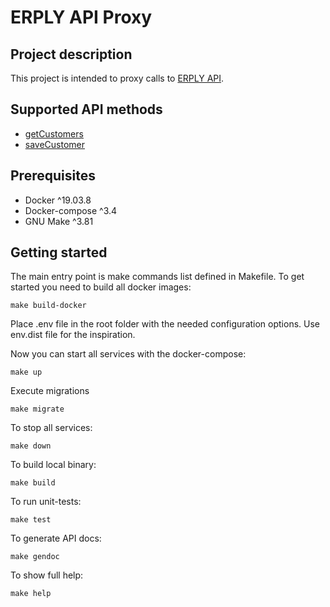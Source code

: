 # ERPLY API Proxy

## Project description
This project is intended to proxy calls to [ERPLY API](https://learn-api.erply.com/requests).

## Supported API methods

- [getCustomers](https://learn-api.erply.com/requests/getcustomers)
- [saveCustomer](https://learn-api.erply.com/requests/savecustomer)

## Prerequisites
- Docker ^19.03.8
- Docker-compose ^3.4
- GNU Make ^3.81

## Getting started

The main entry point is make commands list defined in Makefile.
To get started you need to build all docker images:

    make build-docker

Place .env file in the root folder with the needed configuration options. Use env.dist file for the inspiration.

Now you can start all services with the docker-compose:

    make up
    
Execute migrations

    make migrate
    
To stop all services:

    make down

To build local binary:

    make build
    
To run unit-tests:

    make test
    
To generate API docs:

    make gendoc
    
To show full help:

    make help
